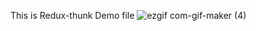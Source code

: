 This is Redux-thunk Demo file
![ezgif com-gif-maker (4)](https://user-images.githubusercontent.com/80027669/122646578-76b95600-d13d-11eb-90e8-7ed78d6a1f25.gif)
